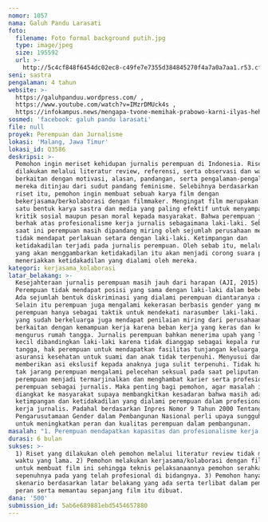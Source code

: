 ```yaml
---
nomor: 1057
nama: Galuh Pandu Larasati
foto:
  filename: Foto formal background putih.jpg
  type: image/jpeg
  size: 195592
  url: >-
    http://5c4cf848f6454dc02ec8-c49fe7e7355d384845270f4a7a0a7aa1.r53.cf2.rackcdn.com/75167340-23ff-413b-966b-bd68a82274d2/Foto%20formal%20background%20putih.jpg
seni: sastra
pengalaman: 4 tahun
website: >-
  https://galuhpanduu.wordpress.com/ ,
  https://www.youtube.com/watch?v=IMzrDMUck4s ,
  https://infokampus.news/mengapa-tvone-memihak-prabowo-karni-ilyas-hehe-saya-dulu-absen-3-bulan/
sosmed: 'facebook: galuh pandu larasati'
file: null
proyek: Perempuan dan Jurnalisme
lokasi: 'Malang, Jawa Timur'
lokasi_id: Q3586
deskripsi: >-
  Pemohon ingin meriset kehidupan jurnalis perempuan di Indonesia. Riset dapat
  dilakukan melalui literatur review, referensi, serta observasi dan wawancara
  berkaitan dengan motivasi, alasan, pandangan, serta pengalaman-pengalaman
  mereka ditinjau dari sudut pandang feminisme. Selebihnya berdasarkan hasil
  riset itu, pemohon ingin membuat sebuah karya film dengan
  bekerjasama/berkolaborasi dengan filmmaker. Mengingat film merupakan salah
  satu bentuk karya sastra dan media yang paling efektif untuk menyampaikan
  kritik sosial maupun pesan moral kepada masyarakat. Bahwa perempuan juga
  berhak atas profesionalisme kerja jurnalis sebagaimana laki-laki. Sebab hingga
  saat ini perempuan masih dipandang miring oleh sejumlah perusahaan media dan
  tidak mendapat perlakuan setara dengan laki-laki. Ketimpangan dan
  ketidakadilan terjadi pada jurnalis perempuan. Oleh sebab itu, melalui film
  yang akan menggambarkan ketidakadilan itu akan menjadi corong suara perempuan
  meneriakkan ketidakadilan yang dialami oleh mereka.
kategori: kerjasama_kolaborasi
latar_belakang: >-
  Kesejahteraan jurnalis perempuan masih jauh dari harapan (AJI, 2015).
  Perempuan tidak mendapat posisi yang sama dengan laki-laki dalam beberapa hal.
  Ada sejumlah bentuk diskriminasi yang dialami perempuan diantaranya adalah.
  Selain itu perempuan juga mengalami kekerasan berbasis gender yang menjadikan
  perempuan hanya sebagai taktik untuk mendekati narasumber laki-laki. Perempuan
  yang sudah berkeluarga juga mendapat penilaian miring dari perusahaan
  berkaitan dengan kemampuan kerja karena beban kerja yang keras dan keharusan
  mengurus rumah tangga. Jurnalis perempuan bahkan menerima upah yang lebih
  kecil dibandingkan laki-laki karena tidak dianggap sebagai kepala rumah
  tangga, hak perempuan untuk mendapatkan fasilitas tunjangan keluarga, dan
  asuransi kesehatan untuk suami dan anak tidak terpenuhi. Menyusui dan
  memberikan asi ekslusif kepada anaknya juga sulit terpenuhi. Tidak hanya itu,
  tak jarang perempuan mengalami pelecehan seksual pada saat peliputan. Posisi
  perempuan menjadi termarjinalkan dan menghambat karier serta profesionalitas
  perempuan sebagai jurnalis. Maka penting bagi pemohon, agar masalah ini
  diangkat ke masyarakat supaya membangkitkan kesadaran bahwa masih ada
  ketimpangan dan ketidakadilan yang dialami perempuan dalam profesionalisme
  kerja jurnalis. Padahal berdasarkan Inpres Nomor 9 Tahun 2000 Tentang
  Pengarusutamaan Gender dalam Pembangunan Nasional perli upaya sungguh-sungguh
  untuk meningkatkan peran dan kualitas perempuan dalam pembangunan.
masalah: "1. Perempuan mendapatkan kapasitas dan profesionalisme kerja yang sama dengan laki-laki\r\n2. Perempuan mendapatkan kesejahteraan kerja sebagai jurnalis.\r\n3. Meski telah berkeluarga, perempuan berhak mendapatkan perlakuan yang sama dalam bekerja\r\n4. Perempuan mendapatkan upah yang sama, tidak lebih sedikit\r\n5. Hak untuk menyusui terpenuhi\r\n6. Tidak ada lagi pelecehan seksual yang dialami perempuan, bahwa perempuan adalah subjek bukan objek."
durasi: 6 bulan
sukses: >-
  1) Riset yang dilakukan oleh pemohon melalui literatur review tidak memakan
  waktu yang lama. 2) Pemohon melakukan kerjasama/kolaborasi dengan filmmaker
  untuk membuat film ini sehingga teknis pelaksanaannya pemohon serahkan
  sepenuhnya pada yang telah profesional di bidangnya. 3) Pemohon hanya menyusun
  skenario berdasarkan latar belakang yang ada serta terlibat dalam pemilihan
  peran serta memantau sepanjang film itu dibuat.
dana: '500'
submission_id: 5ab6e689881ebd5454657880
---
```

